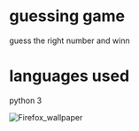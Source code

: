 # guessing game
guess the right number and winn

# languages used
python 3

![Firefox_wallpaper](https://user-images.githubusercontent.com/45860552/62527392-54650a80-b83b-11e9-8a3c-792cee8738ff.png)
